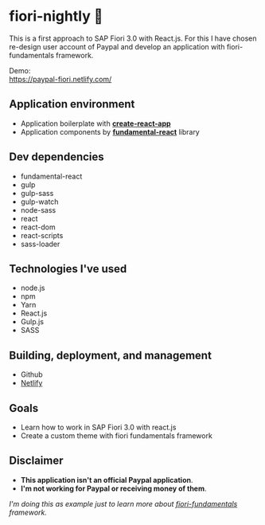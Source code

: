 # fiori-nightly 🌼

This is a first approach to SAP Fiori 3.0 with React.js. 
For this I have chosen re-design user account of Paypal and develop an application with fiori-fundamentals framework.

Demo:</br>
https://paypal-fiori.netlify.com/



## Application environment
- Application boilerplate with **[create-react-app](https://github.com/facebook/create-react-app)**
- Application components by **[fundamental-react](https://github.com/SAP/fundamental-react)** library 

## Dev dependencies
- fundamental-react
- gulp
- gulp-sass
- gulp-watch
- node-sass
- react
- react-dom
- react-scripts
- sass-loader

## Technologies I've used
- node.js
- npm
- Yarn
- React.js
- Gulp.js
- SASS

## Building, deployment, and management
- Github
- [Netlify](https://www.netlify.com/)


## Goals
- Learn how to work in SAP Fiori 3.0 with react.js
- Create a custom theme with fiori fundamentals framework



## Disclaimer
- **This application isn't an official Paypal application**.
- **I'm not working for Paypal or receiving money of them**. 

*I'm doing this as example just to learn more about [fiori-fundamentals](https://sap.github.io/fundamental/) framework.*
